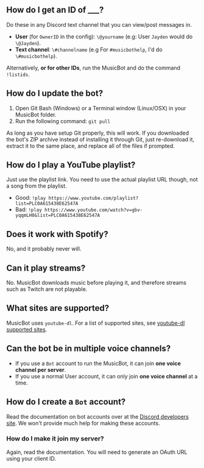 ## How do I get an ID of ___?
Do these in any Discord text channel that you can view/post messages in.

* **User** (for `OwnerID` in the config): `\@yourname` (e.g: User `Jayden` would do `\@Jayden`).
* **Text channel**: `\#channelname` (e.g For `#musicbothelp`, I'd do `\#musicbothelp`).

Alternatively, **or for other IDs**, run the MusicBot and do the command `!listids`. 

## How do I update the bot?
1. Open Git Bash (Windows) or a Terminal window (Linux/OSX) in your MusicBot folder.
2. Run the following command: `git pull`

As long as you have setup Git properly, this will work. If you downloaded the bot's ZIP archive instead of installing it through Git, just re-download it, extract it to the same place, and replace all of the files if prompted.

## How do I play a YouTube playlist?
Just use the playlist link. You need to use the actual playlist URL though, not a song from the playlist.
- Good: `!play https://www.youtube.com/playlist?list=PLC0A615438E62547A`
- Bad: `!play https://www.youtube.com/watch?v=gbv-yqqmLH0&list=PLC0A615438E62547A`

## Does it work with Spotify?
No, and it probably never will.

## Can it play streams?
No. MusicBot downloads music before playing it, and therefore streams such as Twitch are not playable.

## What sites are supported?
MusicBot uses `youtube-dl`. For a list of supported sites, see [youtube-dl supported sites](https://rg3.github.io/youtube-dl/supportedsites.html).

## Can the bot be in multiple voice channels?
* If you use a `Bot` account to run the MusicBot, it can join **one voice channel per server**.
* If you use a normal User account, it can only join **one voice channel** at a time.

## How do I create a `Bot` account?
Read the documentation on bot accounts over at the [Discord developers site](https://discordapp.com/developers/docs/intro). We won't provide much help for making these accounts.

### How do I make it join my server?
Again, read the documentation. You will need to generate an OAuth URL using your client ID.